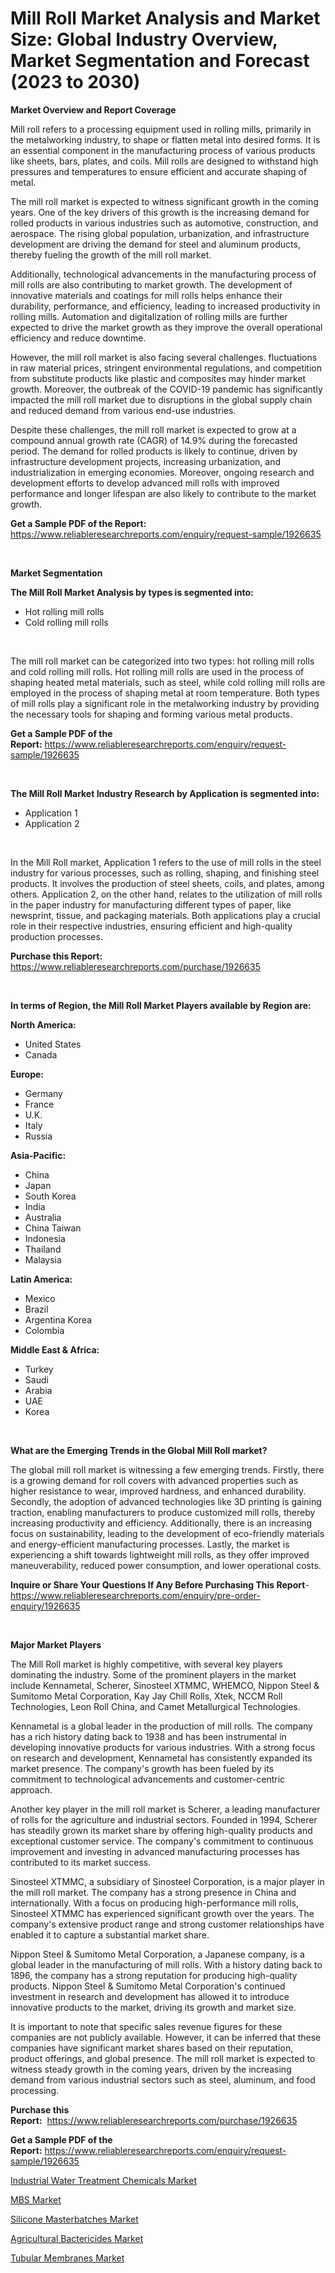 <p><h1>Mill Roll Market Analysis and Market Size: Global Industry Overview, Market Segmentation and Forecast (2023 to 2030)</h1></p><p><strong>Market Overview and Report Coverage</strong></p>
<p><p>Mill roll refers to a processing equipment used in rolling mills, primarily in the metalworking industry, to shape or flatten metal into desired forms. It is an essential component in the manufacturing process of various products like sheets, bars, plates, and coils. Mill rolls are designed to withstand high pressures and temperatures to ensure efficient and accurate shaping of metal.</p><p>The mill roll market is expected to witness significant growth in the coming years. One of the key drivers of this growth is the increasing demand for rolled products in various industries such as automotive, construction, and aerospace. The rising global population, urbanization, and infrastructure development are driving the demand for steel and aluminum products, thereby fueling the growth of the mill roll market.</p><p>Additionally, technological advancements in the manufacturing process of mill rolls are also contributing to market growth. The development of innovative materials and coatings for mill rolls helps enhance their durability, performance, and efficiency, leading to increased productivity in rolling mills. Automation and digitalization of rolling mills are further expected to drive the market growth as they improve the overall operational efficiency and reduce downtime.</p><p>However, the mill roll market is also facing several challenges. fluctuations in raw material prices, stringent environmental regulations, and competition from substitute products like plastic and composites may hinder market growth. Moreover, the outbreak of the COVID-19 pandemic has significantly impacted the mill roll market due to disruptions in the global supply chain and reduced demand from various end-use industries.</p><p>Despite these challenges, the mill roll market is expected to grow at a compound annual growth rate (CAGR) of 14.9% during the forecasted period. The demand for rolled products is likely to continue, driven by infrastructure development projects, increasing urbanization, and industrialization in emerging economies. Moreover, ongoing research and development efforts to develop advanced mill rolls with improved performance and longer lifespan are also likely to contribute to the market growth.</p></p>
<p><strong>Get a Sample PDF of the Report:</strong> <a href="https://www.reliableresearchreports.com/enquiry/request-sample/1926635">https://www.reliableresearchreports.com/enquiry/request-sample/1926635</a></p>
<p>&nbsp;</p>
<p><strong>Market Segmentation</strong></p>
<p><strong>The Mill Roll Market Analysis by types is segmented into:</strong></p>
<p><ul><li>Hot rolling mill rolls</li><li>Cold rolling mill rolls</li></ul></p>
<p>&nbsp;</p>
<p><p>The mill roll market can be categorized into two types: hot rolling mill rolls and cold rolling mill rolls. Hot rolling mill rolls are used in the process of shaping heated metal materials, such as steel, while cold rolling mill rolls are employed in the process of shaping metal at room temperature. Both types of mill rolls play a significant role in the metalworking industry by providing the necessary tools for shaping and forming various metal products.</p></p>
<p><strong>Get a Sample PDF of the Report:</strong>&nbsp;<a href="https://www.reliableresearchreports.com/enquiry/request-sample/1926635">https://www.reliableresearchreports.com/enquiry/request-sample/1926635</a></p>
<p>&nbsp;</p>
<p><strong>The Mill Roll Market Industry Research by Application is segmented into:</strong></p>
<p><ul><li>Application 1</li><li>Application 2</li></ul></p>
<p>&nbsp;</p>
<p><p>In the Mill Roll market, Application 1 refers to the use of mill rolls in the steel industry for various processes, such as rolling, shaping, and finishing steel products. It involves the production of steel sheets, coils, and plates, among others. Application 2, on the other hand, relates to the utilization of mill rolls in the paper industry for manufacturing different types of paper, like newsprint, tissue, and packaging materials. Both applications play a crucial role in their respective industries, ensuring efficient and high-quality production processes.</p></p>
<p><strong>Purchase this Report:</strong>&nbsp; <a href="https://www.reliableresearchreports.com/purchase/1926635">https://www.reliableresearchreports.com/purchase/1926635</a></p>
<p>&nbsp;</p>
<p><strong>In terms of Region, the Mill Roll Market Players available by Region are:</strong></p>
<p>
    <p> <strong> North America: </strong>
        <ul>
            <li>United States</li>
            <li>Canada</li>
        </ul>
        </p> 
    <p> <strong> Europe: </strong>
        <ul>
            <li>Germany</li>
            <li>France</li>
            <li>U.K.</li>
            <li>Italy</li>
            <li>Russia</li>
        </ul>
        </p> 
    <p> <strong> Asia-Pacific: </strong>
        <ul>
            <li>China</li>
            <li>Japan</li>
            <li>South Korea</li>
            <li>India</li>
            <li>Australia</li>
            <li>China Taiwan</li>
            <li>Indonesia</li>
            <li>Thailand</li>
            <li>Malaysia</li>
        </ul>
        </p> 
    <p> <strong> Latin America: </strong>
        <ul>
            <li>Mexico</li>
            <li>Brazil</li>
            <li>Argentina Korea</li>
            <li>Colombia</li>
        </ul>
        </p> 
    <p> <strong> Middle East & Africa: </strong>
        <ul>
            <li>Turkey</li>
            <li>Saudi</li>
            <li>Arabia</li>
            <li>UAE</li>
            <li>Korea</li>
        </ul>
    </p>
    </p>
<p>&nbsp;</p>
<p><strong>What are the Emerging Trends in the Global Mill Roll market?</strong></p>
<p><p>The global mill roll market is witnessing a few emerging trends. Firstly, there is a growing demand for roll covers with advanced properties such as higher resistance to wear, improved hardness, and enhanced durability. Secondly, the adoption of advanced technologies like 3D printing is gaining traction, enabling manufacturers to produce customized mill rolls, thereby increasing productivity and efficiency. Additionally, there is an increasing focus on sustainability, leading to the development of eco-friendly materials and energy-efficient manufacturing processes. Lastly, the market is experiencing a shift towards lightweight mill rolls, as they offer improved maneuverability, reduced power consumption, and lower operational costs.</p></p>
<p><strong>Inquire or Share Your Questions If Any Before Purchasing This Report</strong>- <a href="https://www.reliableresearchreports.com/enquiry/pre-order-enquiry/1926635">https://www.reliableresearchreports.com/enquiry/pre-order-enquiry/1926635</a></p>
<p>&nbsp;</p>
<p><strong>Major Market Players</strong></p>
<p><p>The Mill Roll market is highly competitive, with several key players dominating the industry. Some of the prominent players in the market include Kennametal, Scherer, Sinosteel XTMMC, WHEMCO, Nippon Steel & Sumitomo Metal Corporation, Kay Jay Chill Rolls, Xtek, NCCM Roll Technologies, Leon Roll China, and Camet Metallurgical Technologies.</p><p>Kennametal is a global leader in the production of mill rolls. The company has a rich history dating back to 1938 and has been instrumental in developing innovative products for various industries. With a strong focus on research and development, Kennametal has consistently expanded its market presence. The company's growth has been fueled by its commitment to technological advancements and customer-centric approach.</p><p>Another key player in the mill roll market is Scherer, a leading manufacturer of rolls for the agriculture and industrial sectors. Founded in 1994, Scherer has steadily grown its market share by offering high-quality products and exceptional customer service. The company's commitment to continuous improvement and investing in advanced manufacturing processes has contributed to its market success.</p><p>Sinosteel XTMMC, a subsidiary of Sinosteel Corporation, is a major player in the mill roll market. The company has a strong presence in China and internationally. With a focus on producing high-performance mill rolls, Sinosteel XTMMC has experienced significant growth over the years. The company's extensive product range and strong customer relationships have enabled it to capture a substantial market share.</p><p>Nippon Steel & Sumitomo Metal Corporation, a Japanese company, is a global leader in the manufacturing of mill rolls. With a history dating back to 1896, the company has a strong reputation for producing high-quality products. Nippon Steel & Sumitomo Metal Corporation's continued investment in research and development has allowed it to introduce innovative products to the market, driving its growth and market size.</p><p>It is important to note that specific sales revenue figures for these companies are not publicly available. However, it can be inferred that these companies have significant market shares based on their reputation, product offerings, and global presence. The mill roll market is expected to witness steady growth in the coming years, driven by the increasing demand from various industrial sectors such as steel, aluminum, and food processing.</p></p>
<p><strong>Purchase this Report:</strong>&nbsp;&nbsp;<a href="https://www.reliableresearchreports.com/purchase/1926635">https://www.reliableresearchreports.com/purchase/1926635</a></p>
<p></p>
<p><strong>Get a Sample PDF of the Report:</strong>&nbsp;<a href="https://www.reliableresearchreports.com/enquiry/request-sample/1926635">https://www.reliableresearchreports.com/enquiry/request-sample/1926635</a></p>
<p><p><a href="https://medium.com/@irmaabshire/industrial-water-treatment-chemicals-market-insights-into-market-cagr-market-trends-and-growth-f60fe6037d7e">Industrial Water Treatment Chemicals Market</a></p><p><a href="https://medium.com/@juananienow/mbs-market-size-cagr-trends-2024-2030-6fb859307ea9">MBS Market</a></p><p><a href="https://medium.com/@coltruecker/silicone-masterbatches-market-share-evolution-and-market-growth-trends-2023-2030-194f30a19e4b">Silicone Masterbatches Market</a></p><p><a href="https://medium.com/@jaydonhyatt2023/decoding-agricultural-bactericides-market-metrics-market-share-trends-and-growth-patterns-a110182dc617">Agricultural Bactericides Market</a></p><p><a href="https://medium.com/@kellielakin_97357/tubular-membranes-market-exploring-market-share-market-trends-and-future-growth-b678e26d13b6">Tubular Membranes Market</a></p></p>